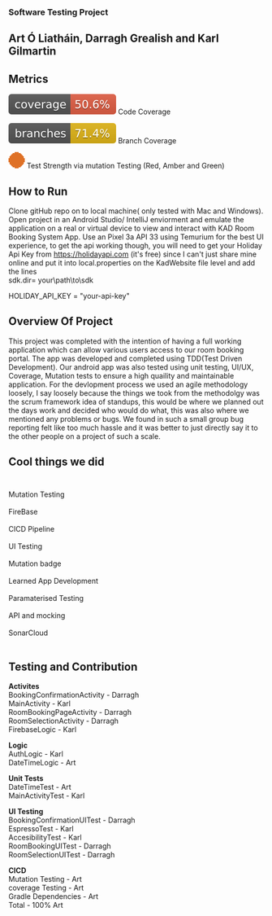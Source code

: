 ### Software Testing Project
## Art Ó Liatháin, Darragh Grealish and Karl Gilmartin


## Metrics
![Coverage](.github/badges/jacoco.svg)  Code Coverage

![Branches](.github/badges/branches.svg) Branch Coverage

![Strength](.github/CICDScripts/Images/Current_Image.svg) Test Strength via mutation Testing  (Red, Amber and Green)

## How to Run
Clone gitHub repo on to local machine( only tested with Mac and Windows). Open project in an Android Studio/ IntelliJ enviorment and emulate the application on a real or virtual device to view and interact with KAD Room Booking System App. Use an Pixel 3a API 33 using Temurium for the best UI experience, to get the api working though, you will need to get your Holiday Api Key from https://holidayapi.com (it's free) since I can't just share mine online and put it into local.properties on the KadWebsite file level and add the lines </br>
sdk.dir= your\\path\\to\\sdk  </br>
 
HOLIDAY_API_KEY = "your-api-key" </br>

## Overview Of Project
This project was completed with the intention of having a full working application which can allow various users access to our room booking portal. The app was developed and completed using TDD(Test Driven Development). Our android app was also tested using unit testing, UI/UX, Coverage, Mutation tests to ensure a high quaility and maintainable application. For the devlopment process we used an agile methodology loosely, I say loosely because the things we took from the methodolgy was the scrum framework idea of standups, this would be where we planned out the days work and decided who would do what, this was also where we mentioned any problems or bugs. We found in such a small group bug reporting felt like too much hassle and it was better to just directly say it to the other people on a project of such a scale. 

## Cool things we did</br></br>
Mutation Testing </br></br>
FireBase</br></br>
CICD Pipeline </br></br>
UI Testing</br></br>
Mutation badge </br></br>
Learned App Development</br></br>
Paramaterised Testing </br></br>
API and mocking </br></br>
SonarCloud </br></br>


## Testing and Contribution
**Activites** <br />
BookingConfirmationActivity - Darragh<br />
MainActivity  - Karl <br />
RoomBookingPageActivity - Darragh <br />
RoomSelectionActivity - Darragh <br />
FirebaseLogic - Karl <br />

**Logic** <br />
AuthLogic - Karl <br />
DateTimeLogic - Art <br />

**Unit Tests** <br />
DateTimeTest - Art <br />
MainActivityTest - Karl <br /> 

**UI Testing** <br />
BookingConfirmationUITest - Darragh<br /> 
EspressoTest - Karl <br /> 
AccesibilityTest - Karl <br />
RoomBookingUITest - Darragh <br />
RoomSelectionUITest - Darragh <br />



**CICD** <br />
Mutation Testing - Art <br />
coverage Testing - Art <br />
Gradle Dependencies - Art <br />
Total - 100% Art






